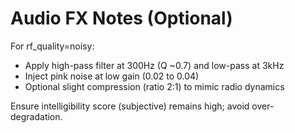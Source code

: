 # Audio FX Notes (Optional)

For rf_quality=noisy:
- Apply high-pass filter at 300Hz (Q ~0.7) and low-pass at 3kHz
- Inject pink noise at low gain (0.02 to 0.04)
- Optional slight compression (ratio 2:1) to mimic radio dynamics

Ensure intelligibility score (subjective) remains high; avoid over-degradation.
